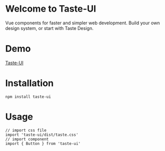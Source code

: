 # Welcome to Taste-UI

Vue components for faster and simpler web development. Build your own design system, or start with Taste Design.

# Demo

[Taste-UI](https://yangjindong.github.io/taste/index.html)

# Installation

```
npm install taste-ui
```

# Usage

```
// import css file
import 'taste-ui/dist/taste.css'
// import component
import { Button } from 'taste-ui'
```
